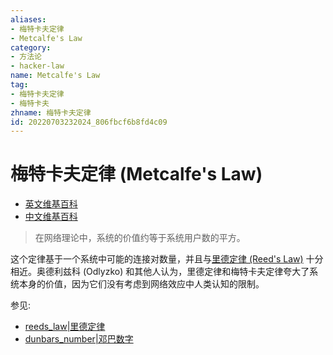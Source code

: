 ```yaml
---
aliases:
- 梅特卡夫定律
- Metcalfe's Law
category:
- 方法论
- hacker-law
name: Metcalfe's Law
tag:
- 梅特卡夫定律
- 梅特卡夫
zhname: 梅特卡夫定律
id: 20220703232024_806fbcf6b8fd4c09
---
```


# 梅特卡夫定律 (Metcalfe's Law)

- [英文维基百科](https://en.wikipedia.org/wiki/Metcalfe's_law)
- [中文维基百科](https://zh.wikipedia.org/wiki/%E6%A2%85%E7%89%B9%E5%8D%A1%E5%A4%AB%E5%AE%9A%E5%BE%8B)

> 在网络理论中，系统的价值约等于系统用户数的平方。

这个定律基于一个系统中可能的连接对数量，并且与[里德定律 (Reed's Law)](#%e9%87%8c%e5%be%b7%e5%ae%9a%e5%be%8b-reeds-law) 十分相近。奥德利兹科 (Odlyzko) 和其他人认为，里德定律和梅特卡夫定律夸大了系统本身的价值，因为它们没有考虑到网络效应中人类认知的限制。

参见:

- [reeds_law|里德定律](./reeds_law.md)
- [dunbars_number|邓巴数字](./dunbars_number.md)

